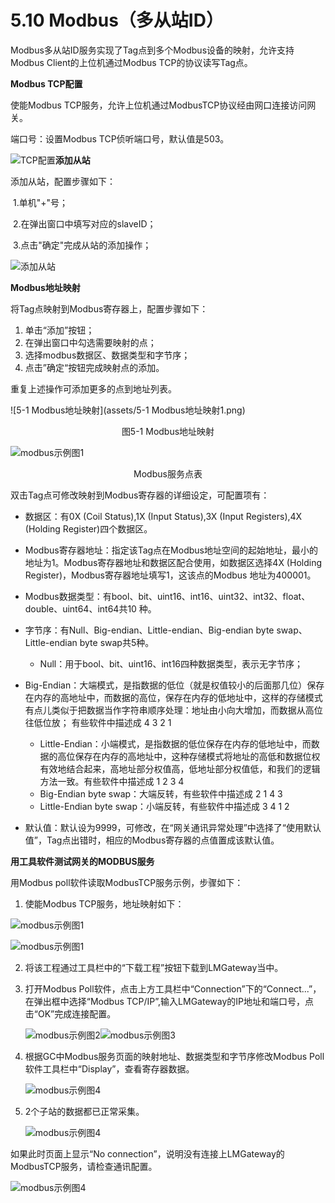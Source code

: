 # 5.10 Modbus（多从站ID） 

Modbus多从站ID服务实现了Tag点到多个Modbus设备的映射，允许支持Modbus Client的上位机通过Modbus TCP的协议读写Tag点。 

**Modbus TCP配置** 

使能Modbus TCP服务，允许上位机通过ModbusTCP协议经由网口连接访问网关。 

端口号：设置Modbus TCP侦听端口号，默认值是503。 

![TCP配置](assets/TCP配置多从站.png)**添加从站** 

添加从站，配置步骤如下：

​    1.单机"+"号；

​    2.在弹出窗口中填写对应的slaveID；

​    3.点击"确定"完成从站的添加操作；

![添加从站](assets/添加从站.png)

**Modbus地址映射** 

将Tag点映射到Modbus寄存器上，配置步骤如下： 

1. 单击“添加”按钮； 
2. 在弹出窗口中勾选需要映射的点； 
3. 选择modbus数据区、数据类型和字节序； 
4. 点击”确定“按钮完成映射点的添加。 

重复上述操作可添加更多的点到地址列表。 

![5-1 Modbus地址映射](assets/5-1 Modbus地址映射1.png)

<center>图5-1 Modbus地址映射</center>

![modbus示例图1](assets/modbus示例图1_1.png)

<center>Modbus服务点表</center>

双击Tag点可修改映射到Modbus寄存器的详细设定，可配置项有： 

- 数据区：有0X (Coil Status),1X (Input Status),3X (Input Registers),4X (Holding Register)四个数据区。

- Modbus寄存器地址：指定该Tag点在Modbus地址空间的起始地址，最小的地址为1。Modbus寄存器地址和数据区配合使用，如数据区选择4X (Holding Register)，Modbus寄存器地址填写1，这该点的Modbus 地址为400001。

- Modbus数据类型：有bool、bit、uint16、int16、uint32、int32、float、double、uint64、int64共10 种。 

- 字节序：有Null、Big-endian、Little-endian、Big-endian byte swap、Little-endian byte swap共5种。 

  - Null：用于bool、bit、uint16、int16四种数据类型，表示无字节序； 
- Big-Endian：大端模式，是指数据的低位（就是权值较小的后面那几位）保存在内存的高地址中，而数据的高位，保存在内存的低地址中，这样的存储模式有点儿类似于把数据当作字符串顺序处理：地址由小向大增加，而数据从高位往低位放； 有些软件中描述成 4 3 2 1
  - Little-Endian：小端模式，是指数据的低位保存在内存的低地址中，而数据的高位保存在内存的高地址中，这种存储模式将地址的高低和数据位权有效地结合起来，高地址部分权值高，低地址部分权值低，和我们的逻辑方法一致。有些软件中描述成 1 2 3 4
  - Big-Endian byte swap：大端反转，有些软件中描述成 2 1 4 3
  - Little-Endian byte swap：小端反转，有些软件中描述成 3 4 1 2


- 默认值：默认设为9999，可修改，在“网关通讯异常处理”中选择了“使用默认值”，Tag点出错时，相应的Modbus寄存器的点值置成该默认值。 



**用工具软件测试网关的MODBUS服务**

用Modbus poll软件读取ModbusTCP服务示例，步骤如下：

1. 使能Modbus TCP服务，地址映射如下：

![modbus示例图1](assets/modbus示例图1_1.png)

![modbus示例图1](assets/modbus示例图1_2.png)

2. 将该工程通过工具栏中的“下载工程”按钮下载到LMGateway当中。

3. 打开Modbus Poll软件，点击上方工具栏中“Connection”下的“Connect...”，在弹出框中选择“Modbus TCP/IP”,输入LMGateway的IP地址和端口号，点击“OK”完成连接配置。

   ![modbus示例图2](assets/modbus示例图2.png)![modbus示例图3](assets/modbus示例图3.png)

4. 根据GC中Modbus服务页面的映射地址、数据类型和字节序修改Modbus Poll软件工具栏中“Display”，查看寄存器数据。

   ![modbus示例图4](assets/modbus示例图4_1.png)
   
5. 2个子站的数据都已正常采集。

   ![modbus示例图4](assets/modbus示例图4_2.png)

如果此时页面上显示“No connection”，说明没有连接上LMGateway的ModbusTCP服务，请检查通讯配置。

![modbus示例图4](assets/modbus示例图4_3.png)